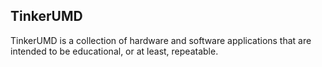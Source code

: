 TinkerUMD
------------------------------------
TinkerUMD is a collection of hardware and software applications that 
are intended to be educational, or at least, repeatable.
